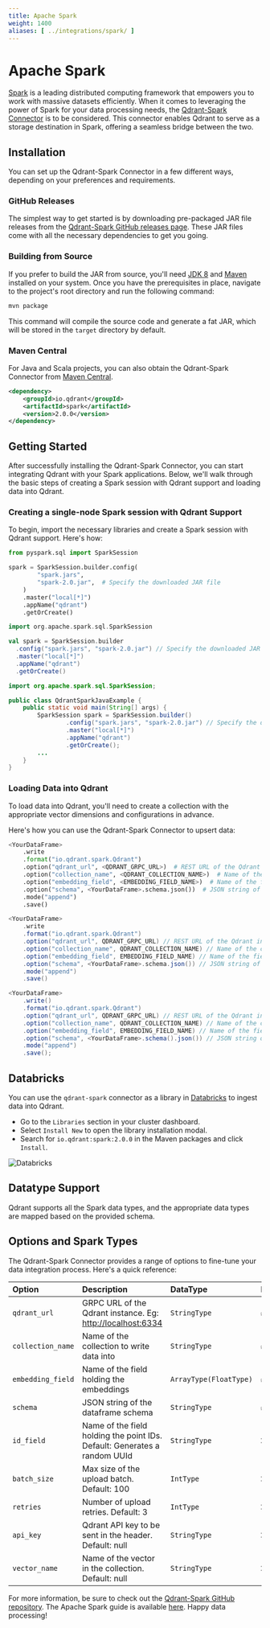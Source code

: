 ```yaml
---
title: Apache Spark
weight: 1400
aliases: [ ../integrations/spark/ ]
---
```


# Apache Spark

[Spark](https://spark.apache.org/) is a leading distributed computing framework that empowers you to work with massive datasets efficiently. When it comes to leveraging the power of Spark for your data processing needs, the [Qdrant-Spark Connector](https://github.com/qdrant/qdrant-spark) is to be considered. This connector enables Qdrant to serve as a storage destination in Spark, offering a seamless bridge between the two.

## Installation

You can set up the Qdrant-Spark Connector in a few different ways, depending on your preferences and requirements.

### GitHub Releases

The simplest way to get started is by downloading pre-packaged JAR file releases from the [Qdrant-Spark GitHub releases page](https://github.com/qdrant/qdrant-spark/releases). These JAR files come with all the necessary dependencies to get you going.

### Building from Source

If you prefer to build the JAR from source, you'll need [JDK 8](https://www.azul.com/downloads/#zulu) and [Maven](https://maven.apache.org/) installed on your system. Once you have the prerequisites in place, navigate to the project's root directory and run the following command:

```bash
mvn package
```
This command will compile the source code and generate a fat JAR, which will be stored in the `target` directory by default.

### Maven Central

For Java and Scala projects, you can also obtain the Qdrant-Spark Connector from [Maven Central](https://central.sonatype.com/artifact/io.qdrant/spark).

```xml
<dependency>
    <groupId>io.qdrant</groupId>
    <artifactId>spark</artifactId>
    <version>2.0.0</version>
</dependency>
```

## Getting Started

After successfully installing the Qdrant-Spark Connector, you can start integrating Qdrant with your Spark applications. Below, we'll walk through the basic steps of creating a Spark session with Qdrant support and loading data into Qdrant.

### Creating a single-node Spark session with Qdrant Support

To begin, import the necessary libraries and create a Spark session with Qdrant support. Here's how:

```python
from pyspark.sql import SparkSession

spark = SparkSession.builder.config(
        "spark.jars",
        "spark-2.0.jar",  # Specify the downloaded JAR file
    )
    .master("local[*]")
    .appName("qdrant")
    .getOrCreate()
```

```scala
import org.apache.spark.sql.SparkSession

val spark = SparkSession.builder
  .config("spark.jars", "spark-2.0.jar") // Specify the downloaded JAR file
  .master("local[*]")
  .appName("qdrant")
  .getOrCreate()
```

```java
import org.apache.spark.sql.SparkSession;

public class QdrantSparkJavaExample {
    public static void main(String[] args) {
        SparkSession spark = SparkSession.builder()
                .config("spark.jars", "spark-2.0.jar") // Specify the downloaded JAR file
                .master("local[*]")
                .appName("qdrant")
                .getOrCreate();
        ...
    }
}
```

### Loading Data into Qdrant

<aside role="status">To load data into Qdrant, you'll need to create a collection with the appropriate vector dimensions and configurations in advance.</aside>

Here's how you can use the Qdrant-Spark Connector to upsert data:

```python
<YourDataFrame>
    .write
    .format("io.qdrant.spark.Qdrant")
    .option("qdrant_url", <QDRANT_GRPC_URL>)  # REST URL of the Qdrant instance
    .option("collection_name", <QDRANT_COLLECTION_NAME>)  # Name of the collection to write data into
    .option("embedding_field", <EMBEDDING_FIELD_NAME>)  # Name of the field holding the embeddings
    .option("schema", <YourDataFrame>.schema.json())  # JSON string of the dataframe schema
    .mode("append")
    .save()
```

```scala
<YourDataFrame>
    .write
    .format("io.qdrant.spark.Qdrant")
    .option("qdrant_url", QDRANT_GRPC_URL) // REST URL of the Qdrant instance
    .option("collection_name", QDRANT_COLLECTION_NAME) // Name of the collection to write data into
    .option("embedding_field", EMBEDDING_FIELD_NAME) // Name of the field holding the embeddings
    .option("schema", <YourDataFrame>.schema.json()) // JSON string of the dataframe schema
    .mode("append")
    .save()

```

```java
<YourDataFrame>
    .write()
    .format("io.qdrant.spark.Qdrant")
    .option("qdrant_url", QDRANT_GRPC_URL) // REST URL of the Qdrant instance
    .option("collection_name", QDRANT_COLLECTION_NAME) // Name of the collection to write data into
    .option("embedding_field", EMBEDDING_FIELD_NAME) // Name of the field holding the embeddings
    .option("schema", <YourDataFrame>.schema().json()) // JSON string of the dataframe schema
    .mode("append")
    .save();
```

## Databricks
You can use the `qdrant-spark` connector as a library in [Databricks](https://www.databricks.com/) to ingest data into Qdrant.
- Go to the `Libraries` section in your cluster dashboard.
- Select `Install New` to open the library installation modal.
- Search for `io.qdrant:spark:2.0.0` in the Maven packages and click `Install`.

![Databricks](/documentation/frameworks/spark/databricks.png)

## Datatype Support

Qdrant supports all the Spark data types, and the appropriate data types are mapped based on the provided schema.

## Options and Spark Types

The Qdrant-Spark Connector provides a range of options to fine-tune your data integration process. Here's a quick reference:

| Option            | Description                                                               | DataType               | Required |
| :---------------- | :------------------------------------------------------------------------ | :--------------------- | :------- |
| `qdrant_url`      | GRPC URL of the Qdrant instance. Eg: <http://localhost:6334>                                       | `StringType`           | ✅       |
| `collection_name` | Name of the collection to write data into                                 | `StringType`           | ✅       |
| `embedding_field` | Name of the field holding the embeddings                                  | `ArrayType(FloatType)` | ✅       |
| `schema`          | JSON string of the dataframe schema                                       | `StringType`           | ✅       |
| `id_field`        | Name of the field holding the point IDs. Default: Generates a random UUId | `StringType`           | ❌       |
| `batch_size`      | Max size of the upload batch. Default: 100                                | `IntType`              | ❌       |
| `retries`         | Number of upload retries. Default: 3                                      | `IntType`              | ❌       |
| `api_key`         | Qdrant API key to be sent in the header. Default: null                    | `StringType`           | ❌       |
| `vector_name`         | Name of the vector in the collection. Default: null                    | `StringType`           | ❌  


For more information, be sure to check out the [Qdrant-Spark GitHub repository](https://github.com/qdrant/qdrant-spark). The Apache Spark guide is available [here](https://spark.apache.org/docs/latest/quick-start.html). Happy data processing!
